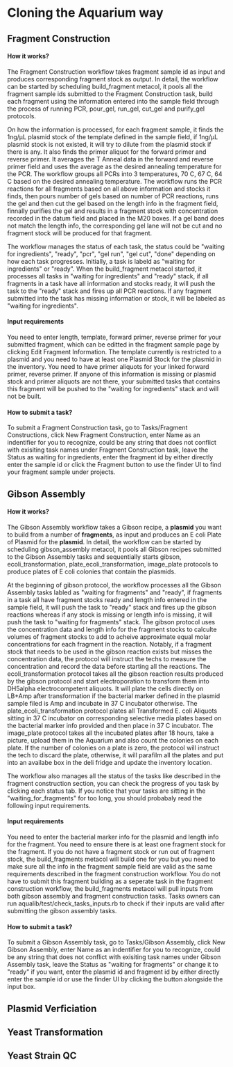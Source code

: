 Cloning the Aquarium way
===

Fragment Construction
---
#### How it works?
The Fragment Construction workflow takes fragment sample id as input and produces corresponding fragment stock as output. In detail, the workflow can be started by scheduling build_fragment metacol, it pools all the fragment sample ids submitted to the Fragment Construction task, build each fragment using the information entered into the sample field through the process of running PCR, pour_gel, run_gel, cut_gel and purify_gel protocols. 

On how the information is processed, for each fragment sample, it finds the 1ng/µL plasmid stock of the template defined in the sample field, if 1ng/µL plasmid stock is not existed, it will try to dilute from the plasmid stock if there is any. It also finds the primer aliquot for the forward primer and reverse primer. It averages the T Anneal data in the forward and reverse primer field and uses the average as the desired annealing temperature for the PCR. The workflow groups all PCRs into 3 temperatures, 70 C, 67 C, 64 C based on the desired annealing temperature. The workflow runs the PCR reactions for all fragments based on all above information and stocks it finds, then pours number of gels based on number of PCR reactions, runs the gel and then cut the gel based on the length info in the fragment field, finnally purifies the gel and results in a fragment stock with concentration recorded in the datum field and placed in the M20 boxes. If a gel band does not match the length info, the corresponding gel lane will not be cut and no fragment stock will be produced for that fragment.

The workflow manages the status of each task, the status could be "waiting for ingredients", "ready", "pcr", "gel run", "gel cut", "done" depending on how each task progresses. Initially, a task is labeld as "waiting for ingredients" or "ready". When the build_fragment metacol started, it processes all tasks in "waiting for ingredients" and "ready" stack, if all fragments in a task have all information and stocks ready, it will push the task to the "ready" stack and fires up all PCR reactions. If any fragment submitted into the task has missing information or stock, it will be labeled as "waiting for ingredients".

#### Input requirements
You need to enter length, template, forward primer, reverse primer for your submitted fragment, which can be editted in the fragment sample page by clicking Edit Fragment Information. The template currently is restricted to a plasmid and you need to have at least one Plasmid Stock for the plasmid in the inventory. You need to have primer aliquots for your linked forward primer, reverse primer. If anyone of this information is missing or plasmid stock and primer aliquots are not there, your submitted tasks that contains this fragment will be pushed to the "waiting for ingredients" stack and will not be built.

#### How to submit a task?
To submit a Fragment Construction task, go to Tasks/Fragment Constructions, click New Fragment Construction, enter Name as an indentifier for you to recognize, could be any string that does not conflict with exisiting task names under Fragment Construction task, leave the Status as waiting for ingredients, enter the fragment id by either directly enter the sample id or click the Fragment button to use the finder UI to find your fragment sample under projects.

Gibson Assembly
---
#### How it works?
The Gibson Assembly workflow takes a Gibson recipe, a **plasmid** you want to build from a number of **fragments**, as input and produces an E coli Plate of Plasmid for the **plasmid**. In detail, the workflow can be started by scheduling gibson_assembly metacol, it pools all Gibson recipes submitted to the Gibson Assembly tasks and sequentially starts gibson, ecoli_transformation, plate_ecoli_transformation, image_plate protocols to produce plates of E coli colonies that contain the plasmids.

At the beginning of gibson protocol, the workflow processes all the Gibson Assembly tasks labled as "waiting for fragments" and "ready", if fragments in a task all have fragment stocks ready and length info entered in the sample field, it will push the task to "ready" stack and fires up the gibson reactions whereas if any stock is missing or length info is missing, it will push the task to "waiting for fragments" stack. The gibson protocol uses the concentration data and length info for the fragment stocks to calculte volumes of fragment stocks to add to acheive approximate equal molar concentrations for each fragment in the reaction. Notably, if a fragment stock that needs to be used in the gibson reaction exists but misses the concentration data, the protocol will instruct the techs to measure the concentration and record the data before starting all the reactions. The ecoli_transformation protocol takes all the gibson reaction results produced by the gibson protocol and start electroporation to transform them into DH5alpha electrocompetent aliquots. It will plate the cells directly on LB+Amp after transformation if the bacterial marker defined in the plasmid sample filed is Amp and incubate in 37 C incubator otherwise. The plate_ecoli_transformation protocol plates all Transformed E. coli Aliquots sitting in 37 C incubator on corresponding selective media plates based on the bacterial marker info provided and then place in 37 C incubator. The image_plate protocol takes all the incubated plates after 18 hours, take a picture, upload them in the Aquarium and also count the colonies on each plate. If the number of colonies on a plate is zero, the protocol will instruct the tech to discard the plate, otherwise, it will parafilm all the plates and put into an availabe box in the deli fridge and update the inventory location.

The workflow also manages all the status of the tasks like described in the fragment construction section, you can check the progress of you task by clicking each status tab. If you notice that your tasks are sitting in the "waiting_for_fragments" for too long, you should probabaly read the following input requirements.

#### Input requirements
You need to enter the bacterial marker info for the plasmid and length info for the fragment. You need to ensure there is at least one fragment stock for the fragment. If you do not have a fragment stock or run out of fragment stock, the build_fragments metacol will build one for you but you need to make sure all the info in the fragment sample field are valid as the same requirements described in the fragment construction workflow. You do not have to submit this fragment building as a seperate task in the fragment construction workflow, the build_fragments metacol will pull inputs from both gibson assembly and fragment construction tasks. Tasks owners can run aqualib/test/check_tasks_inputs.rb to check if their inputs are valid after submitting the gibson assembly tasks.

#### How to submit a task?
To submit a Gibson Assembly task, go to Tasks/Gibson Assembly, click New Gibson Assembly, enter Name as an indentifier for you to recognize, could be any string that does not conflict with exisiting task names under Gibson Assembly task, leave the Status as "waiting for fragments" or change it to "ready" if you want, enter the plasmid id and fragment id by either directly enter the sample id or use the finder UI by clicking the button alongside the input box.

Plasmid Verficiation
---

Yeast Transformation
---

Yeast Strain QC
---
